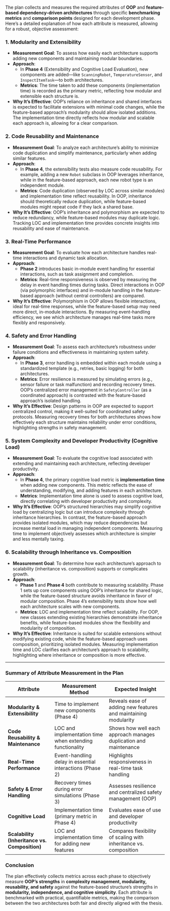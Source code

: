 The plan collects and measures the required attributes of **OOP** and **feature-based dependency-driven architectures** through specific **benchmarking metrics** and **comparison points** designed for each development phase. Here’s a detailed explanation of how each attribute is measured, allowing for a robust, objective assessment:

### **1\. Modularity and Extensibility**

* **Measurement Goal**: To assess how easily each architecture supports adding new components and maintaining modular boundaries.
* **Approach**:
  * In **Phase 4** (Extensibility and Cognitive Load Evaluation), new components are added—like `ScanningRobot`, `TemperatureSensor`, and `InspectItemTask`—to both architectures.
  * **Metrics**: The time taken to add these components (implementation time) is recorded as the primary metric, reflecting how modular and extensible each structure is.
* **Why It’s Effective**: OOP’s reliance on inheritance and shared interfaces is expected to facilitate extensions with minimal code changes, while the feature-based approach’s modularity should allow isolated additions. The implementation time directly reflects how modular and scalable each approach is, allowing for a clear comparison.

### **2\. Code Reusability and Maintenance**

* **Measurement Goal**: To analyze each architecture’s ability to minimize code duplication and simplify maintenance, particularly when adding similar features.
* **Approach**:
  * In **Phase 4**, the extensibility tests also measure code reusability. For example, adding a new `Robot` subclass in OOP leverages inheritance, while in the feature-based approach, each new robot type is an independent module.
  * **Metrics**: Code duplication (observed by LOC across similar modules) and implementation time reflect reusability. In OOP, inheritance should theoretically reduce duplication, while feature-based modules might repeat code if they lack a shared base.
* **Why It’s Effective**: OOP’s inheritance and polymorphism are expected to reduce redundancy, while feature-based modules may duplicate logic. Tracking LOC and implementation time provides concrete insights into reusability and ease of maintenance.

### **3\. Real-Time Performance**

* **Measurement Goal**: To evaluate how each architecture handles real-time interactions and dynamic task allocation.
* **Approach**:
  * **Phase 2** introduces basic in-module event handling for essential interactions, such as task assignment and completion.
  * **Metrics**: Real-time responsiveness is observed by measuring the delay in event handling times during tasks. Direct interactions in OOP (via polymorphic interfaces) and in-module handling in the feature-based approach (without central controllers) are compared.
* **Why It’s Effective**: Polymorphism in OOP allows flexible interactions, ideal for real-time responses, while the feature-based setup may need more direct, in-module interactions. By measuring event-handling efficiency, we see which architecture manages real-time tasks more flexibly and responsively.

### **4\. Safety and Error Handling**

* **Measurement Goal**: To assess each architecture’s robustness under failure conditions and effectiveness in maintaining system safety.
* **Approach**:
  * In **Phase 3**, error handling is embedded within each module using a standardized template (e.g., retries, basic logging) for both architectures.
  * **Metrics**: Error resilience is measured by simulating errors (e.g., sensor failure or task malfunction) and recording recovery times. OOP’s centralized error management in `SafetyController` (as a coordinated approach) is contrasted with the feature-based approach’s isolated handling.
* **Why It’s Effective**: Design patterns in OOP are expected to support centralized control, making it well-suited for coordinated safety protocols. Measuring recovery times for both architectures shows how effectively each structure maintains reliability under error conditions, highlighting strengths in safety management.

### **5\. System Complexity and Developer Productivity (Cognitive Load)**

* **Measurement Goal**: To evaluate the cognitive load associated with extending and maintaining each architecture, reflecting developer productivity.
* **Approach**:
  * In **Phase 4**, the primary cognitive load metric is **implementation time** when adding new components. This metric reflects the ease of understanding, modifying, and adding features in each architecture.
  * **Metrics**: Implementation time alone is used to assess cognitive load, directly correlating with developer productivity and complexity.
* **Why It’s Effective**: OOP’s structured hierarchies may simplify cognitive load by centralizing logic but can introduce complexity through inheritance hierarchies. In contrast, the feature-based approach provides isolated modules, which may reduce dependencies but increase mental load in managing independent components. Measuring time to implement objectively assesses which architecture is simpler and less mentally taxing.

### **6\. Scalability through Inheritance vs. Composition**

* **Measurement Goal**: To determine how each architecture’s approach to scalability (inheritance vs. composition) supports or complicates growth.
* **Approach**:
  * **Phase 1** and **Phase 4** both contribute to measuring scalability. Phase 1 sets up core components using OOP’s inheritance for shared logic, while the feature-based structure avoids inheritance in favor of modular composition. Phase 4’s extensibility tests show how well each architecture scales with new components.
  * **Metrics**: LOC and implementation time reflect scalability. For OOP, new classes extending existing hierarchies demonstrate inheritance benefits, while feature-based modules show the flexibility and modularity of composition.
* **Why It’s Effective**: Inheritance is suited for scalable extensions without modifying existing code, while the feature-based approach uses composition, prioritizing isolated modules. Measuring implementation time and LOC clarifies each architecture’s approach to scalability, highlighting where inheritance or composition is more effective.

---

### **Summary of Attribute Measurement in the Plan**

| Attribute | Measurement Method | Expected Insight |
| ----- | ----- | ----- |
| **Modularity & Extensibility** | Time to implement new components (Phase 4\) | Reveals ease of adding new features and maintaining modularity |
| **Code Reusability & Maintenance** | LOC and implementation time when extending functionality | Shows how well each approach manages duplication and maintenance |
| **Real-Time Performance** | Event-handling delay in essential interactions (Phase 2\) | Highlights responsiveness in real-time task handling |
| **Safety & Error Handling** | Recovery times during error simulations (Phase 3\) | Assesses resilience and centralized safety management (OOP) |
| **Cognitive Load** | Implementation time (primary metric in Phase 4\) | Evaluates ease of use and developer productivity |
| **Scalability (Inheritance vs. Composition)** | LOC and implementation time for adding new features | Compares flexibility of scaling with inheritance vs. composition |

### **Conclusion**

The plan effectively collects metrics across each phase to objectively measure **OOP’s strengths** in **complexity management, modularity, reusability, and safety** against the feature-based structure’s strengths in **modularity, independence, and cognitive simplicity**. Each attribute is benchmarked with practical, quantifiable metrics, making the comparison between the two architectures both fair and directly aligned with the thesis.

